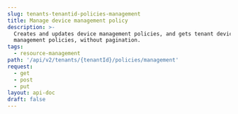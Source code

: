 ```yaml
---
slug: tenants-tenantid-policies-management
title: Manage device management policy
description: >-
  Creates and updates device management policies, and gets tenant device
  management policies, without pagination.
tags:
  - resource-management
path: '/api/v2/tenants/{tenantId}/policies/management'
request:
  - get
  - post
  - put
layout: api-doc
draft: false
---
```

